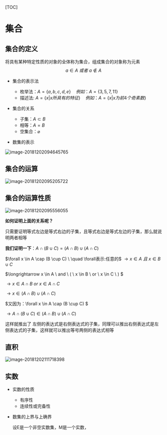 [TOC]



# 集合

## 集合的定义

将具有某种特定性质的对象的全体称为集合，组成集合的对象称为元素
$$
a \in A \ 或者 \ a\notin A
$$

* 集合的表示法

  * 枚举法：$A=\{a, b, c, d, e\} \quad 例如：  A=\{3,5,7,11\}$
  * 描述法: $A=\{x|x所具有的特征\} \quad   例如：A=\{x|x为前4个奇素数\}$
* 集合的关系
  * 子集：$A \subset B$
  * 相等：$A = B$
  * 空集合：$\varnothing$

* 数集的表示



![image-20181202094645765](/Users/chenyansong/Documents/note/images/math/set.png)



## 集合的运算

![image-20181202095205722](/Users/chenyansong/Documents/note/images/math/set2.png)



## 集合的运算性质

![image-20181202095556055](/Users/chenyansong/Documents/note/images/math/set3.png)

**如何证明上面的关系呢？**

只需要证明等式左边是等式右边的子集，且等式右边是等式左边的子集，那么就说明两者相等



**我们证明一下**：$A \cap (B \cup C)=(A \cap B) \cup(A \cap C)$

$\forall x \in A \cap (B \cup C) \ \quad \forall表示:任意的$
$\longrightarrow x \in A \ 且\  x\in B \cup C$

$\longrightarrow x \in A \ and \  ( \ x \in B \ or \ x \in C \ ) $

$\longrightarrow x \in A \cap B \ or \ x \in A \cap C$

$\longrightarrow x \in (A \cap B) \cup (A \cap C)$

$又因为：\forall x \in A \cap (B \cup C) $ 

$\longrightarrow A \cap (B \cup C)  \in  (A \cap B) \cup (A \cap C)$ 

这样就推出了 左侧的表达式是右侧表达式的子集，同理可以推出右侧表达式是左侧表达式的子集，这样就可以推出等号两侧的表达式相等



## 直积



![image-20181202111718398](/Users/chenyansong/Documents/note/images/math/set5.png)



## 实数

* 实数的性质

  * 有序性
  * 连续性或完备性

* 数集的上界与上确界

  设E是一个非空实数集，M是一个实数，	

